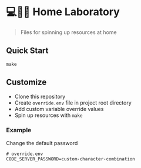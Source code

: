 # 💻🧑‍🔬 Home Laboratory
> Files for spinning up resources at home

## Quick Start
```shell
make
```

## Customize
- Clone this repository
- Create `override.env` file in project root directory
- Add custom variable override values
- Spin up resources with `make`

### Example
Change the default password

```dotenv
# override.env
CODE_SERVER_PASSWORD=custom-character-combination
```